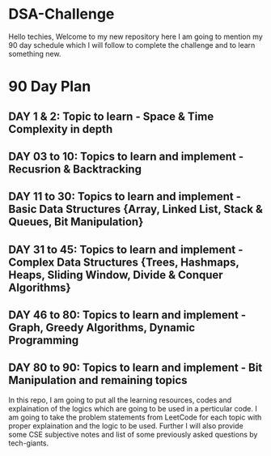 # DSA-Challenge
Hello techies, Welcome to my new repository here I am going to mention my 90 day schedule which I will follow to complete the challenge and to learn something new.



# 90 Day Plan

DAY 1 & 2: Topic to learn - Space & Time Complexity in depth
---------------------------------------------------------------------------------------------------------------------------------------
DAY 03 to 10: Topics to learn and implement - Recusrion & Backtracking
---------------------------------------------------------------------------------------------------------------------------------------
DAY 11 to 30: Topics to learn and implement - Basic Data Structures {Array, Linked List, Stack & Queues, Bit Manipulation}
---------------------------------------------------------------------------------------------------------------------------------------
DAY 31 to 45: Topics to learn and implement - Complex Data Structures {Trees, Hashmaps, Heaps, Sliding Window, Divide & Conquer Algorithms}
---------------------------------------------------------------------------------------------------------------------------------------
DAY 46 to 80: Topics to learn and implement - Graph, Greedy Algorithms, Dynamic Programming
---------------------------------------------------------------------------------------------------------------------------------------
DAY 80 to 90: Topics to learn and implement - Bit Manipulation and remaining topics
---------------------------------------------------------------------------------------------------------------------------------------

In this repo, I am going to put all the learning resources, codes and explaination of the logics which are going to be used in a perticular code. I am going to take the
problem statements from LeetCode for each topic with proper explaination and the logic to be used. Further I will also provide some CSE subjective notes and list of some 
previously asked questions by tech-giants.
